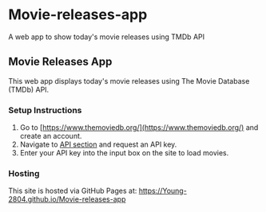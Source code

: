 # Movie-releases-app
A web app to show today's movie releases using TMDb API

## Movie Releases App

This web app displays today's movie releases using The Movie Database (TMDb) API.

### Setup Instructions

1. Go to [https://www.themoviedb.org/](https://www.themoviedb.org/) and create an account.
2. Navigate to [API section](https://www.themoviedb.org/settings/api) and request an API key.
3. Enter your API key into the input box on the site to load movies.

### Hosting
This site is hosted via GitHub Pages at: https://Young-2804.github.io/Movie-releases-app